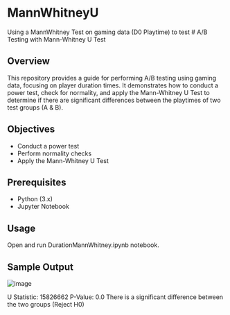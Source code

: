 # MannWhitneyU
Using a MannWhitney Test on gaming data (D0 Playtime) to test # A/B Testing with Mann-Whitney U Test

## Overview
This repository provides a guide for performing A/B testing using gaming data, focusing on player duration times. It demonstrates how to conduct a power test, check for normality, and apply the Mann-Whitney U Test to determine if there are significant differences between the playtimes of two test groups (A & B).

## Objectives
- Conduct a power test
- Perform normality checks
- Apply the Mann-Whitney U Test

## Prerequisites
- Python (3.x)
- Jupyter Notebook

## Usage
Open and run DurationMannWhitney.ipynb notebook.

## Sample Output

![image](https://github.com/a1441/MannWhitneyU/assets/49153959/c02cd1a5-efc3-4e45-be0d-092978293777)

U Statistic: 15826662
P-Value: 0.0
There is a significant difference between the two groups (Reject H0)
